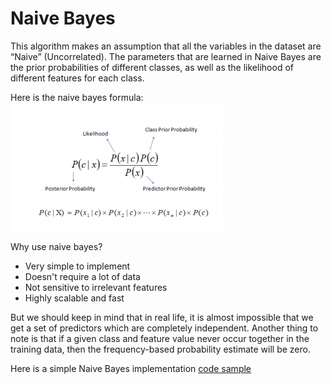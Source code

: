 # Naive Bayes
This algorithm makes an assumption that all the variables in the dataset are “Naive” (Uncorrelated).
The parameters that are learned in Naive Bayes are the prior probabilities of different classes, as well as the likelihood of different features for each class.

Here is the naive bayes formula:
![NBFormula](../../../assets/NaiveBayesFormula.png)

Why use naive bayes?
* Very simple to implement
* Doesn't require a lot of data
* Not sensitive to irrelevant features
* Highly scalable and fast

But we should keep in mind that in real life, it is almost impossible that we get a set of predictors which are completely independent.
Another thing to note is that if a given class and feature value never occur together in the training data, then the frequency-based probability estimate will be zero.

Here is a simple Naive Bayes implementation [code sample](naive_bayes.py)